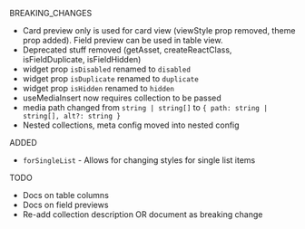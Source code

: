 BREAKING_CHANGES

- Card preview only is used for card view (viewStyle prop removed, theme prop added). Field preview can be used in table view.
- Deprecated stuff removed (getAsset, createReactClass, isFieldDuplicate, isFieldHidden)
- widget prop `isDisabled` renamed to `disabled`
- widget prop `isDuplicate` renamed to `duplicate`
- widget prop `isHidden` renamed to `hidden`
- useMediaInsert now requires collection to be passed
- media path changed from `string | string[]` to `{ path: string | string[], alt?: string }`
- Nested collections, meta config moved into nested config

ADDED
- `forSingleList` - Allows for changing styles for single list items

TODO

- Docs on table columns
- Docs on field previews
- Re-add collection description OR document as breaking change
